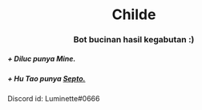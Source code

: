 <h1 align="center">Childe</h1>
<h3 align="center">Bot bucinan hasil kegabutan :)</h5>

<h5> + Diluc punya Mine. </h5>
<h5> + Hu Tao punya <a href=https://github.com/yuzuru-otonashi>Septo.</a> </h5>


Discord id: Luminette#0666
